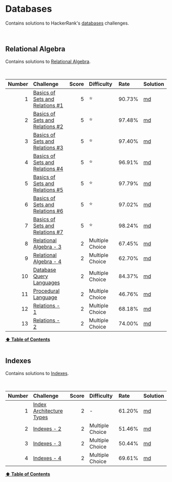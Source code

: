 
# Databases
Contains solutions to HackerRank's [databases](https://www.hackerrank.com/domains/databases) challenges.

<br/>

## Relational Algebra
Contains solutions to [Relational Algebra](https://www.hackerrank.com/domains/databases?filters%5Bsubdomains%5D%5B%5D=relational-algebra).

<br/>

Number   |   Challenge                                                                                                                  |   Score   |   Difficulty        |   Rate     |   Solution                                                                                                                           
--:      |   :--                                                                                                                        |   --:     |   :--               |   :--      |   :--                                                                                                                                
1        |   [Basics of Sets and Relations #1](https://www.hackerrank.com/challenges/basics-of-sets-and-relational-algebra-1)           |   5       |   :star:            |   90.73%   |   [md](https://github.com/jaimiles23/HackerRank_Solutions/blob/master/databases/1_relational_algebra/01_basicsofsetsandrelations1.md)
2        |   [Basics of Sets and Relations #2](https://www.hackerrank.com/challenges/basics-of-sets-and-relational-algebra-2)           |   5       |   :star:            |   97.48%   |   [md](https://github.com/jaimiles23/HackerRank_Solutions/blob/master/databases/1_relational_algebra/02_basicsofsetsandrelations2.md)
3        |   [Basics of Sets and Relations #3](https://www.hackerrank.com/challenges/basics-of-sets-and-relational-algebra-3/problem)   |   5       |   :star:            |   97.40%   |   [md](https://github.com/jaimiles23/HackerRank_Solutions/blob/master/databases/1_relational_algebra/03_basicsofsetsandrelations3.md)
4        |   [Basics of Sets and Relations #4](https://www.hackerrank.com/challenges/basics-of-sets-and-relational-algebra-4/problem)   |   5       |   :star:            |   96.91%   |   [md](https://github.com/jaimiles23/HackerRank_Solutions/blob/master/databases/1_relational_algebra/04_basicsofsetsandrelations4.md)
5        |   [Basics of Sets and Relations #5](https://www.hackerrank.com/challenges/basics-of-sets-and-relational-algebra-5/problem)   |   5       |   :star:            |   97.79%   |   [md](https://github.com/jaimiles23/HackerRank_Solutions/blob/master/databases/1_relational_algebra/05_basicsofsetsandrelations5.md)
6        |   [Basics of Sets and Relations #6](https://www.hackerrank.com/challenges/basics-of-sets-and-relational-algebra-6/problem)   |   5       |   :star:            |   97.02%   |   [md](https://github.com/jaimiles23/HackerRank_Solutions/blob/master/databases/1_relational_algebra/06_basicsofsetsandrelations6.md)
7        |   [Basics of Sets and Relations #7](https://www.hackerrank.com/challenges/basics-of-sets-and-relational-algebra-7/problem)   |   5       |   :star:            |   98.24%   |   [md](https://github.com/jaimiles23/HackerRank_Solutions/blob/master/databases/1_relational_algebra/07_basicsofsetsandrelations7.md)
8        |   [Relational Algebra - 3](https://www.hackerrank.com/challenges/relational-algebra-3)                                       |   2       |   Multiple Choice   |   67.45%   |   [md](https://github.com/jaimiles23/HackerRank_Solutions/blob/master/databases/1_relational_algebra/08_relationalalgebra-3.md)      
9        |   [Relational Algebra - 4](https://www.hackerrank.com/challenges/relational-algebra-4)                                       |   2       |   Multiple Choice   |   62.70%   |   [md](https://github.com/jaimiles23/HackerRank_Solutions/blob/master/databases/1_relational_algebra/09_relationalalgebra-4.md)      
10       |   [Database Query Languages](https://www.hackerrank.com/challenges/database-query-languages)                                 |   2       |   Multiple Choice   |   84.37%   |   [md](https://github.com/jaimiles23/HackerRank_Solutions/blob/master/databases/1_relational_algebra/10_databasequerylanguages.md)   
11       |   [Procedural Language](https://www.hackerrank.com/challenges/procedural-language)                                           |   2       |   Multiple Choice   |   46.76%   |   [md](https://github.com/jaimiles23/HackerRank_Solutions/blob/master/databases/1_relational_algebra/11_procedurallanguage.md)       
12       |   [Relations - 1](https://www.hackerrank.com/challenges/relations-1)                                                         |   2       |   Multiple Choice   |   68.18%   |   [md](https://github.com/jaimiles23/HackerRank_Solutions/blob/master/databases/1_relational_algebra/12_relations-1.md)              
13       |   [Relations - 2](https://www.hackerrank.com/challenges/relations-2/problem)                                                 |   2       |   Multiple Choice   |   74.00%   |   [md](https://github.com/jaimiles23/HackerRank_Solutions/blob/master/databases/1_relational_algebra/13_relations-2.md)              



<b><a href="#hackerrank">:arrow_up: Table of Contents</a></b>
<br/>
<br/>




## Indexes
Contains solutions to [Indexes](https://www.hackerrank.com/domains/databases?filters%5Bsubdomains%5D%5B%5D=indexes).

<br/>

Number   |   Challenge                                                                     |   Score   |   Difficulty        |   Rate     |   Solution                                                                                                            
--:      |   :--                                                                           |   --:     |   :--               |   :--      |   :--                                                                                                                 
1        |   [Index Architecture Types](https://www.hackerrank.com/challenges/indexes-1)   |   2       |   -                 |   61.20%   |   [md](https://github.com/jaimiles23/HackerRank_Solutions/blob/master/databases/2_indexes/1_indexarchitecturetypes.md)
2        |   [Indexes - 2](https://www.hackerrank.com/challenges/indexes-2)                |   2       |   Multiple Choice   |   51.46%   |   [md](https://github.com/jaimiles23/HackerRank_Solutions/blob/master/databases/2_indexes/2_indexes-2.md)             
3        |   [Indexes - 3](https://www.hackerrank.com/challenges/indexes-3/problem)        |   2       |   Multiple Choice   |   50.44%   |   [md](https://github.com/jaimiles23/HackerRank_Solutions/blob/master/databases/2_indexes/3_indexes-3.md)             
4        |   [Indexes - 4](https://www.hackerrank.com/challenges/indexes-4/problem)        |   2       |   Multiple Choice   |   69.61%   |   [md](https://github.com/jaimiles23/HackerRank_Solutions/blob/master/databases/2_indexes/4_indexes-4.md)             



<b><a href="#hackerrank">:arrow_up: Table of Contents</a></b>
<br/>
<br/>


